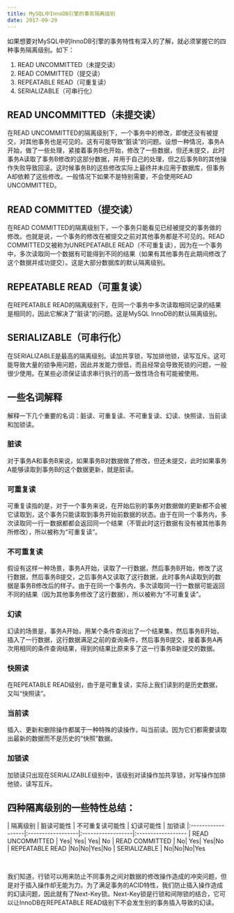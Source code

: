 ```yaml
---
title: MySQL中InnoDB引擎的事务隔离级别
date: 2017-09-29
---
```


如果想要对MySQL中的InnoDB引擎的事务特性有深入的了解，就必须掌握它的四种事务隔离级别。如下：

<!--more-->

1. READ UNCOMMITTED（未提交读）
2. READ COMMITTED（提交读）
3. REPEATABLE READ（可重复读）
4. SERIALIZABLE（可串行化）

## READ UNCOMMITTED（未提交读）

  在READ UNCOMMITTED的隔离级别下，一个事务中的修改，即使还没有被提交，对其他事务也是可见的。这有可能导致“脏读”的问题。设想一种情况，事务A开始，做了一些处理，紧接着事务B也开始，修改了一些数据，但还未提交，此时事务A读取了事务B修改的这部分数据，并用于自己的处理，但之后事务B的其他操作失败导致回滚。这时候事务B的这些修改实际上最终并未应用于数据库，但事务A却依赖了这些修改。一般情况下如果不是特别需要，不会使用READ UNCOMMITTED。

## READ COMMITTED（提交读）

  在READ COMMITTED的隔离级别下，一个事务只能看见已经被提交的事务做的修改。也就是说，一个事务的修改在被提交之前对其他事务都是不可见的。READ COMMITTED又被称为UNREPEATABLE READ（不可重复读），因为在一个事务中，多次读取同一个数据有可能得到不同的结果（如果有其他事务在此期间修改了这个数据并成功提交）。这是大部分数据库的默认隔离级别。

## REPEATABLE READ（可重复读）

  在REPEATABLE READ的隔离级别下，在同一个事务中多次读取相同记录的结果是相同的，因此它解决了“脏读”的问题。这是MySQL InnoDB的默认隔离级别。

## SERIALIZABLE（可串行化）

  在SERIALIZABLE是最高的隔离级别。读加共享锁，写加排他锁，读写互斥。这可能导致大量的锁争用问题，因此并发能力很低，而且经常会导致死锁的问题，一般很少使用。在某些必须保证请求串行执行的高一致性场合有可能被使用。

## 一些名词解释

解释一下几个重要的名词：脏读、可重复读、不可重复读、幻读、快照读、当前读和加锁读。

### 脏读

  对于事务A和事务B来说，如果事务B对数据做了修改，但还未提交，此时如果事务A能够读取到事务B的这个数据更新，就是脏读。

### 可重复读

  可重复读指的是，对于一个事务来说，在开始后别的事务对数据做的更新都不会被它读取到，这个事务只能读取到事务开始前数据的状态。由于在同一个事务内，多次读取同一行一数据都都会返回同一个结果（不管此时这行数据有没有被其他事务所修改），所以被称为“可重复读”。

### 不可重复读

  假设有这样一种场景，事务A开始，读取了一行数据，然后事务B开始，修改了这行数据，然后事务B提交，之后事务A又读取了这行数据，此时事务A读取到的数据是事务B修改后的样子。由于在同一个事务内，多次读取同一行一数据可能返回不同的结果（因为其他事务修改了这行数据），所以被称为“不可重复读”。

### 幻读

  幻读的场景是，事务A开始，用某个条件查询出了一个结果集，然后事务B开始，插入了一行数据，这行数据满足之前的查询条件，然后事务B提交，接着事务A再次用相同的条件查询结果，得到的结果比原来多了这一行事务B新提交的数据。

### 快照读

  在REPEATABLE READ级别，由于是可重复读，实际上我们读到的是历史数据，又叫“快照读”。

### 当前读

  插入、更新和删除操作都属于一种特殊的读操作，叫当前读。因为它们都需要读取出最新的数据而不是历史的“快照”数据。

### 加锁读

  加锁读只出现在SERIALIZABLE级别中，该级别对读操作加共享锁，对写操作加排他锁，读写互斥。

## 四种隔离级别的一些特性总结：

|  隔离级别  | 脏读可能性       | 不可重复读可能性         | 幻读可能性 | 加锁读
|:------------------|:------------------|:------------------|:------------------
| READ UNCOMMITTED  | Yes| Yes| Yes| No
| READ COMMITTED    | No| Yes| Yes|No
| REPEATABLE READ   |No|No|Yes|No
| SERIALIZABLE      | No|No|No|Yes

<br />

我们知道，行锁可以用来防止不同事务之间对数据的修改操作造成的冲突问题，但是对于插入操作却无能为力。为了满足事务的ACID特性，我们防止插入操作造成的幻读问题，因此就有了Next-Key锁。Next-Key锁是行锁和间隙锁的结合，它可以让InnoDB在REPEATABLE READ级别下不会发生别的事务插入导致的幻读。
